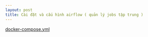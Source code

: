 ```yaml
---
layout: post
title: Cài đặt và cấu hình airflow ( quản lý jobs tập trung )
---
```


[docker-compose.yml](/file/airflow/docker-compose.yml)